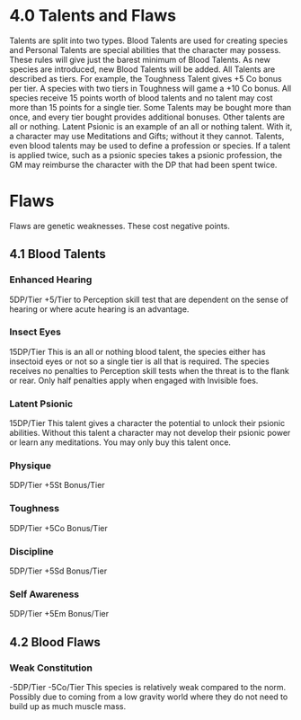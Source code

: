 # 4.0 Talents and Flaws
Talents are split into two types. Blood Talents are used for creating species and Personal Talents are special abilities that the character may possess. These rules will give just the barest minimum of Blood Talents. As new species are introduced, new Blood Talents will be added.
All Talents are described as tiers. For example, the Toughness Talent gives +5 Co bonus per tier. A species with two tiers in Toughness will game a +10 Co bonus.
All species receive 15 points worth of blood talents and no talent may cost more than 15 points for a single tier.
Some Talents may be bought more than once, and every tier bought provides additional bonuses. Other talents are all or nothing. Latent Psionic is an example of an all or nothing talent. With it, a character may use Meditations and Gifts; without it they cannot.
Talents, even blood talents may be used to define a profession or species. If a talent is applied twice, such as a psionic species takes a psionic profession, the GM may reimburse the character with the DP that had been spent twice.
# Flaws
Flaws are genetic weaknesses. These cost negative points.
## 4.1 Blood Talents
### Enhanced Hearing
5DP/Tier +5/Tier to Perception skill test that are dependent on the sense of hearing or where acute hearing is an advantage.
### Insect Eyes
15DP/Tier This is an all or nothing blood talent, the species either has insectoid eyes or not so a single tier is all that is required. The species receives no penalties to Perception skill tests when the threat is to the flank or rear. Only half penalties apply when engaged with Invisible foes.
### Latent Psionic
15DP/Tier This talent gives a character the potential to unlock their psionic abilities. Without this talent a character may not develop their psionic power or learn any meditations. You may only buy this talent once.
### Physique
5DP/Tier +5St Bonus/Tier
### Toughness
5DP/Tier +5Co Bonus/Tier
### Discipline
5DP/Tier +5Sd Bonus/Tier
### Self Awareness
5DP/Tier +5Em Bonus/Tier
## 4.2 Blood Flaws
### Weak Constitution
-5DP/Tier -5Co/Tier This species is relatively weak compared to the norm. Possibly due to coming from a low gravity world where they do not need to build up as much muscle mass. 
